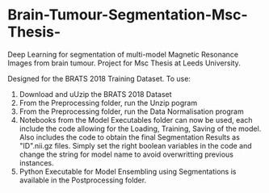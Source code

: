 # Brain-Tumour-Segmentation-Msc-Thesis-
Deep Learning for segmentation of multi-model Magnetic Resonance Images from brain tumour. Project for Msc Thesis at Leeds University.


Designed for the BRATS 2018 Training Dataset. To use:

1) Download and uUzip the BRATS 2018 Dataset
2) From the Preprocessing folder, run the Unzip pogram
3) From the Preprocessing folder, run the Data Normalisation program
4) Notebooks from the Model Executables folder can now be used, each include the code allowing for the Loading, Training, Saving of the model. Also includes the code to obtain the final Segmentation Results as "ID".nii.gz files. Simply set the right boolean variables in the code and change the string for model name to avoid overwritting previous instances.
5) Python Executable for Model Ensembling using Segmentations is available in the Postprocessing folder.
